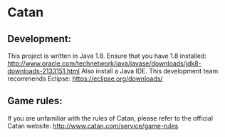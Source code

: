 Catan
================================================================================

Development:
--------------------------------------------------------------------------------

This project is written in Java 1.8. Ensure that you have 1.8 installed:
http://www.oracle.com/technetwork/java/javase/downloads/jdk8-downloads-2133151.html
Also install a Java IDE. This development team recommends Eclipse:
https://eclipse.org/downloads/

Game rules:
--------------------------------------------------------------------------------

If you are unfamiliar with the rules of Catan, please refer to the official Catan website:
http://www.catan.com/service/game-rules